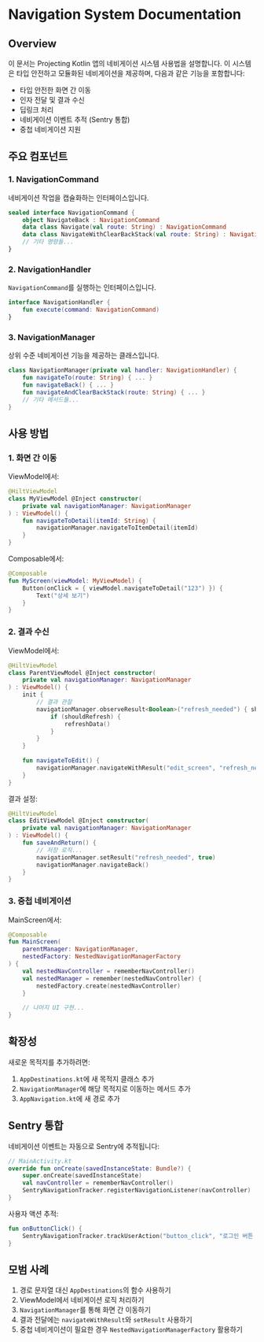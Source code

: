 # Navigation System Documentation

## Overview

이 문서는 Projecting Kotlin 앱의 네비게이션 시스템 사용법을 설명합니다. 이 시스템은 타입 안전하고 모듈화된 네비게이션을 제공하며, 다음과 같은 기능을 포함합니다:

- 타입 안전한 화면 간 이동
- 인자 전달 및 결과 수신
- 딥링크 처리
- 네비게이션 이벤트 추적 (Sentry 통합)
- 중첩 네비게이션 지원

## 주요 컴포넌트

### 1. NavigationCommand

네비게이션 작업을 캡슐화하는 인터페이스입니다.

```kotlin
sealed interface NavigationCommand {
    object NavigateBack : NavigationCommand
    data class Navigate(val route: String) : NavigationCommand
    data class NavigateWithClearBackStack(val route: String) : NavigationCommand
    // 기타 명령들...
}
```

### 2. NavigationHandler

`NavigationCommand`를 실행하는 인터페이스입니다.

```kotlin
interface NavigationHandler {
    fun execute(command: NavigationCommand)
}
```

### 3. NavigationManager

상위 수준 네비게이션 기능을 제공하는 클래스입니다.

```kotlin
class NavigationManager(private val handler: NavigationHandler) {
    fun navigateTo(route: String) { ... }
    fun navigateBack() { ... }
    fun navigateAndClearBackStack(route: String) { ... }
    // 기타 메서드들...
}
```

## 사용 방법

### 1. 화면 간 이동

ViewModel에서:

```kotlin
@HiltViewModel
class MyViewModel @Inject constructor(
    private val navigationManager: NavigationManager
) : ViewModel() {
    fun navigateToDetail(itemId: String) {
        navigationManager.navigateToItemDetail(itemId)
    }
}
```

Composable에서:

```kotlin
@Composable
fun MyScreen(viewModel: MyViewModel) {
    Button(onClick = { viewModel.navigateToDetail("123") }) {
        Text("상세 보기")
    }
}
```

### 2. 결과 수신

ViewModel에서:

```kotlin
@HiltViewModel
class ParentViewModel @Inject constructor(
    private val navigationManager: NavigationManager
) : ViewModel() {
    init {
        // 결과 관찰
        navigationManager.observeResult<Boolean>("refresh_needed") { shouldRefresh ->
            if (shouldRefresh) {
                refreshData()
            }
        }
    }
    
    fun navigateToEdit() {
        navigationManager.navigateWithResult("edit_screen", "refresh_needed")
    }
}
```

결과 설정:

```kotlin
@HiltViewModel
class EditViewModel @Inject constructor(
    private val navigationManager: NavigationManager
) : ViewModel() {
    fun saveAndReturn() {
        // 저장 로직...
        navigationManager.setResult("refresh_needed", true)
        navigationManager.navigateBack()
    }
}
```

### 3. 중첩 네비게이션

MainScreen에서:

```kotlin
@Composable
fun MainScreen(
    parentManager: NavigationManager,
    nestedFactory: NestedNavigationManagerFactory
) {
    val nestedNavController = rememberNavController()
    val nestedManager = remember(nestedNavController) { 
        nestedFactory.create(nestedNavController) 
    }
    
    // 나머지 UI 구현...
}
```

## 확장성

새로운 목적지를 추가하려면:

1. `AppDestinations.kt`에 새 목적지 클래스 추가
2. `NavigationManager`에 해당 목적지로 이동하는 메서드 추가
3. `AppNavigation.kt`에 새 경로 추가

## Sentry 통합

네비게이션 이벤트는 자동으로 Sentry에 추적됩니다:

```kotlin
// MainActivity.kt
override fun onCreate(savedInstanceState: Bundle?) {
    super.onCreate(savedInstanceState)
    val navController = rememberNavController()
    SentryNavigationTracker.registerNavigationListener(navController)
}
```

사용자 액션 추적:

```kotlin
fun onButtonClick() {
    SentryNavigationTracker.trackUserAction("button_click", "로그인 버튼 클릭")
}
```

## 모범 사례

1. 경로 문자열 대신 `AppDestinations`의 함수 사용하기
2. ViewModel에서 네비게이션 로직 처리하기
3. `NavigationManager`를 통해 화면 간 이동하기
4. 결과 전달에는 `navigateWithResult`와 `setResult` 사용하기
5. 중첩 네비게이션이 필요한 경우 `NestedNavigationManagerFactory` 활용하기 